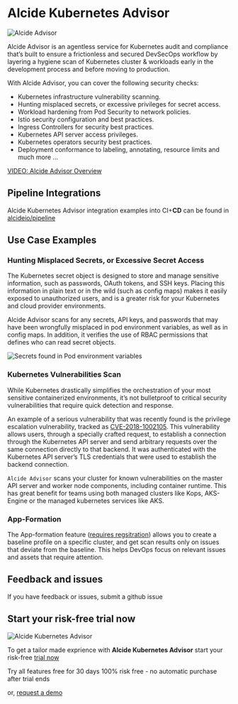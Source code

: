 # Alcide Kubernetes Advisor

![Alcide Advisor](https://codelab.alcide.io/images/card-frontpage/frontpage-alcide-advisor.png "Alcide Advisor")

Alcide Advisor is an agentless service for Kubernetes audit and compliance that’s built to ensure a frictionless and secured DevSecOps workflow by layering a hygiene scan of Kubernetes cluster & workloads early in the development process and before moving to production.

With Alcide Advisor, you can cover the following security checks:

- Kubernetes infrastructure vulnerability scanning.
- Hunting misplaced secrets, or excessive privileges for secret access.
- Workload hardening from Pod Security to network policies.
- Istio security configuration and best practices.
- Ingress Controllers for security best practices.
- Kubernetes API server access privileges.
- Kubernetes operators security best practices.
- Deployment conformance to labeling, annotating, resource limits and much more ...

[VIDEO: Alcide Advisor Overview](https://youtu.be/UXNPMzCtG84)

## Pipeline Integrations

Alcide Kubernetes Advisor integration examples into CI+**CD** can be found in [alcideio/pipeline](https://github.com/alcideio/pipeline)

## Use Case Examples 

### Hunting Misplaced Secrets, or Excessive Secret Access
The Kubernetes secret object is designed to store and manage sensitive information, such as passwords, OAuth tokens, and SSH keys. Placing this information in plain text or in the wild (such as config maps) makes it easily exposed to unauthorized users, and is a greater risk for your Kubernetes and cloud provider environments.

Alcide Advisor scans for any secrets, API keys, and passwords that may have been wrongfully misplaced in pod environment variables, as well as in config maps. In addition, it verifies the use of RBAC permissions that defines who can read secret objects.

![Secrets found in Pod environment variables](https://d2908q01vomqb2.cloudfront.net/77de68daecd823babbb58edb1c8e14d7106e83bb/2019/06/19/Alcide-Advisor-Amazon-EKS-2.png "Secrets found in Pod environment variables.")

### Kubernetes Vulnerabilities Scan
While Kubernetes drastically simplifies the orchestration of your most sensitive containerized environments, it’s not bulletproof to critical security vulnerabilities that require quick detection and response.

An example of a serious vulnerability that was recently found is the privilege escalation vulnerability, tracked as [CVE-2018-1002105](https://nvd.nist.gov/vuln/detail/CVE-2018-1002105). This vulnerability allows users, through a specially crafted request, to establish a connection through the Kubernetes API server and send arbitrary requests over the same connection directly to that backend. It was authenticated with the Kubernetes API server’s TLS credentials that were used to establish the backend connection.


`Alcide Advisor` scans your cluster for known vulnerabilities on the master API server and worker node components, including container runtime. This has great benefit for teams using both managed clusters like Kops, AKS-Engine or the managed kubernetes services like AKS.

### App-Formation
The App-formation feature ([requires regsitration](https://www.alcide.io/advisor-free-trial/)) allows you to create a baseline profile on a specific cluster, and get scan results only on issues that deviate from the baseline. This helps DevOps focus on relevant issues and assets that require attention.


## Feedback and issues

If you have feedback or issues, submit a github issue

## Start your risk-free trial now

![Alcide Kubernetes Advisor](https://d2908q01vomqb2.cloudfront.net/77de68daecd823babbb58edb1c8e14d7106e83bb/2019/06/19/Alcide-Advisor-Amazon-EKS-1.png "Alcide Kubernetes Advisor")

To get a tailor made exprience with **Alcide Kubernetes Advisor** start your risk-free [trial now](https://www.alcide.io/advisor-free-trial/)

Try all features free for 30 days
100% risk free - no automatic purchase after trial ends

or, [request a demo](https://get.alcide.io/request-demo)
